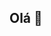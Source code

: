 ## Olá 👋

<!--

**Sobre a Nyssa Bot**

🙋‍♀️ Somos a organização por trás da [Nyssa Bot](https://nyssabot.pages.dev)
👩‍💻 Membros: [GeovaneDev](https://github.com/GeovaneDev)
🍿 Atualmente estamos trabalhando com JavaScript(Discord.js), HTML e CSS.
-->
